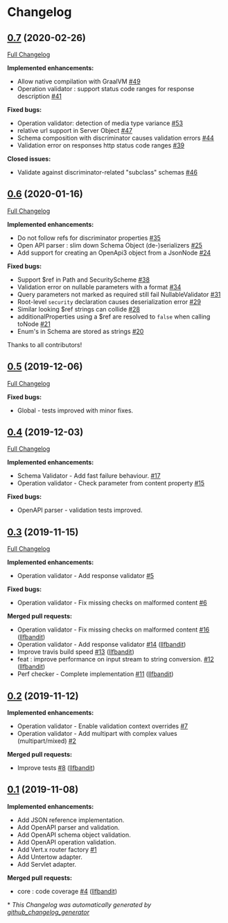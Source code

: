 # Changelog

## [0.7](https://github.com/openapi4j/openapi4j/tree/0.6) (2020-02-26)

[Full Changelog](https://github.com/openapi4j/openapi4j/compare/0.6...0.7)

**Implemented enhancements:**

- Allow native compilation with GraalVM [\#49](https://github.com/openapi4j/openapi4j/issues/49)
- Operation validator : support status code ranges for response description [\#41](https://github.com/openapi4j/openapi4j/issues/41)

**Fixed bugs:**

- Operation validator: detection of media type variance [\#53](https://github.com/openapi4j/openapi4j/issues/53)
- relative url support in Server Object [\#47](https://github.com/openapi4j/openapi4j/issues/47)
- Schema composition with discriminator causes validation errors [\#44](https://github.com/openapi4j/openapi4j/issues/44)
- Validation error on responses http status code ranges [\#39](https://github.com/openapi4j/openapi4j/issues/39)

**Closed issues:**

- Validate against discriminator-related "subclass" schemas [\#46](https://github.com/openapi4j/openapi4j/issues/46)


## [0.6](https://github.com/openapi4j/openapi4j/tree/0.6) (2020-01-16)

[Full Changelog](https://github.com/openapi4j/openapi4j/compare/0.5...0.6)

**Implemented enhancements:**

- Do not follow refs for discriminator properties [\#35](https://github.com/openapi4j/openapi4j/issues/35)
- Open API parser : slim down Schema Object \(de-\)serializers [\#25](https://github.com/openapi4j/openapi4j/issues/25)
- Add support for creating an OpenApi3 object from a JsonNode [\#24](https://github.com/openapi4j/openapi4j/issues/24)

**Fixed bugs:**

- Support $ref in Path and SecurityScheme [\#38](https://github.com/openapi4j/openapi4j/issues/38)
- Validation error on nullable parameters with a format [\#34](https://github.com/openapi4j/openapi4j/issues/34)
- Query parameters not marked as required still fail NullableValidator [\#31](https://github.com/openapi4j/openapi4j/issues/31)
- Root-level `security` declaration causes deserialization error [\#29](https://github.com/openapi4j/openapi4j/issues/29)
- Similar looking $ref strings can collide [\#28](https://github.com/openapi4j/openapi4j/issues/28)
- additionalProperties using a $ref are resolved to `false` when calling toNode [\#21](https://github.com/openapi4j/openapi4j/issues/21)
- Enum's in Schema are stored as strings [\#20](https://github.com/openapi4j/openapi4j/issues/20)

Thanks to all contributors!

## [0.5](https://github.com/openapi4j/openapi4j/tree/0.5) (2019-12-06)

[Full Changelog](https://github.com/openapi4j/openapi4j/compare/0.4...0.5)

**Fixed bugs:**

- Global - tests improved with minor fixes.

## [0.4](https://github.com/openapi4j/openapi4j/tree/0.4) (2019-12-03)

[Full Changelog](https://github.com/openapi4j/openapi4j/compare/0.3...0.4)

**Implemented enhancements:**

- Schema Validator - Add fast failure behaviour. [\#17](https://github.com/openapi4j/openapi4j/issues/17)
- Operation validator - Check parameter from content property [\#15](https://github.com/openapi4j/openapi4j/issues/15)

**Fixed bugs:**

- OpenAPI parser - validation tests improved.

## [0.3](https://github.com/openapi4j/openapi4j/tree/0.3) (2019-11-15)

[Full Changelog](https://github.com/openapi4j/openapi4j/compare/0.2...0.3)

**Implemented enhancements:**

- Operation validator - Add response validator [\#5](https://github.com/openapi4j/openapi4j/issues/5)

**Fixed bugs:**

- Operation validator - Fix missing checks on malformed content [\#6](https://github.com/openapi4j/openapi4j/issues/6)

**Merged pull requests:**

- Operation validator - Fix missing checks on malformed content [\#16](https://github.com/openapi4j/openapi4j/pull/16) ([llfbandit](https://github.com/llfbandit))
- Operation validator - Add response validator [\#14](https://github.com/openapi4j/openapi4j/pull/14) ([llfbandit](https://github.com/llfbandit))
- Improve travis build speed [\#13](https://github.com/openapi4j/openapi4j/pull/13) ([llfbandit](https://github.com/llfbandit))
- feat : improve performance on input stream to string conversion. [\#12](https://github.com/openapi4j/openapi4j/pull/12) ([llfbandit](https://github.com/llfbandit))
- Perf checker - Complete implementation [\#11](https://github.com/openapi4j/openapi4j/pull/11) ([llfbandit](https://github.com/llfbandit))

## [0.2](https://github.com/openapi4j/openapi4j/tree/0.2) (2019-11-12)

**Implemented enhancements:**

- Operation validator - Enable validation context overrides [\#7](https://github.com/openapi4j/openapi4j/issues/7)
- Operation validator - Add multipart with complex values (multipart/mixed) [\#2](https://github.com/openapi4j/openapi4j/issues/2)

**Merged pull requests:**

- Improve tests [\#8](https://github.com/openapi4j/openapi4j/pull/8) ([llfbandit](https://github.com/llfbandit))

## [0.1](https://github.com/openapi4j/openapi4j/tree/0.1) (2019-11-08)

**Implemented enhancements:**

- Add JSON reference implementation.
- Add OpenAPI parser and validation.
- Add OpenAPI schema object validation.
- Add OpenAPI operation validation.
- Add Vert.x router factory [\#1](https://github.com/openapi4j/openapi4j/issues/1)
- Add Untertow adapter.
- Add Servlet adapter.

**Merged pull requests:**

- core : code coverage [\#4](https://github.com/openapi4j/openapi4j/pull/4) ([llfbandit](https://github.com/llfbandit))


\* *This Changelog was automatically generated by [github_changelog_generator](https://github.com/github-changelog-generator/github-changelog-generator)*

